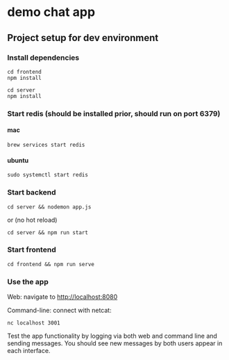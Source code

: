 # demo chat app

## Project setup for dev environment

### Install dependencies
```
cd frontend
npm install

cd server
npm install
```

### Start redis (should be installed prior, should run on port 6379)
#### mac
```
brew services start redis
```
#### ubuntu
```
sudo systemctl start redis
```

### Start backend
```
cd server && nodemon app.js
```
or (no hot reload)
```
cd server && npm run start
```
### Start frontend
```
cd frontend && npm run serve
```

### Use the app
Web:
navigate to [http://localhost:8080](http://localhost:8080)

Command-line:
connect with netcat:
```
nc localhost 3001
```
Test the app functionality by logging via both web and command line and sending messages.
You should see new messages by both users appear in each interface.